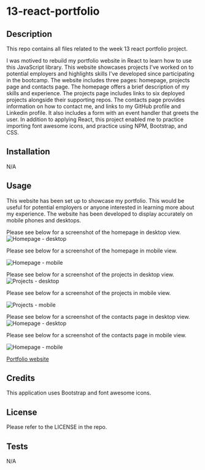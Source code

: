 # 13-react-portfolio

## Description

This repo contains all files related to the week 13 react portfolio project.

I was motived to rebuild my portfolio website in React to learn how to use this JavaScript library. This website showcases projects I've worked on to potential employers and highlights skills I've developed since participating in the bootcamp. The website includes three pages: homepage, projects page and contacts page. The homepage offers a brief description of my skills and experience. The projects page includes links to six deployed projects alongside their supporting repos. The contacts page provides information on how to contact me, and links to my GitHub profile and Linkedin profile. It also includes a form with an event handler that greets the user. In addition to applying React, this project enabled me to practice importing font awesome icons, and practice using NPM, Bootstrap, and CSS.

## Installation

N/A

## Usage

This website has been set up to showcase my portfolio. This would be useful for potential employers or anyone interested in learning more about my experience. The website has been developed to display accurately on mobile phones and desktops.

Please see below for a screenshot of the homepage in desktop view.
![Homepage - desktop](src/images/Homepage-desktop.jpeg)

Please see below for a screenshot of the homepage in mobile view.

![Homepage - mobile](src/images/Homepage-mobile.jpeg)

Please see below for a screenshot of the projects in desktop view.
![Projects - desktop](src/images/Projects-desktop.jpeg)

Please see below for a screenshot of the projects in mobile view.

![Projects - mobile](src/images/Projects-mobile.jpeg)

Please see below for a screenshot of the contacts page in desktop view.
![Homepage - desktop](src/images/Contact-desktop.jpeg)

Please see below for a screenshot of the contacts page in mobile view.

![Homepage - mobile](src/images/Contact-mobile.jpeg)

[Portfolio website](https://nwinch1512.github.io/13-react-portfolio/#/ "Visit Naomi Winchurch portfolio website")

## Credits

This application uses Bootstrap and font awesome icons.

## License

Please refer to the LICENSE in the repo.

## Tests

N/A
